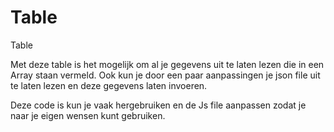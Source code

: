# Table
Table

Met deze table is het mogelijk om al je gegevens uit te laten lezen die in een Array staan vermeld. Ook kun je door een paar aanpassingen je json file uit te laten lezen en deze gegevens laten invoeren.

Deze code is kun je vaak hergebruiken en de Js file aanpassen zodat je naar je eigen wensen kunt gebruiken.
